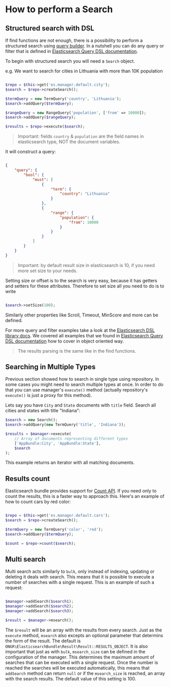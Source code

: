 # How to perform a Search

## Structured search with DSL

If find functions are not enough, there is a possibility to perform a structured search using [query builder](https://github.com/ongr-io/ElasticsearchDSL). In a nutshell you can do any query or filter that is defined in [Elasticsearch Query DSL documentation](https://www.elastic.co/guide/en/elasticsearch/reference/current/query-dsl.html).

To begin with structured search you will need a `Search` object.

e.g. We want to search for cities in Lithuania with more than 10K population

```php

$repo = $this->get('es.manager.default.city');
$search = $repo->createSearch();

$termQuery = new TermQuery('country', 'Lithuania');
$search->addQuery($termQuery);

$rangeQuery = new RangeQuery('population', ['from' => 10000]);
$search->addQuery($rangeQuery);

$results = $repo->execute($search);

```

> Important: fields `country` & `population` are the field names in elasticsearch type, NOT the document variables.

It will construct a query:

```json

{
    "query": {
        "bool": {
            "must": [
                {
                    "term": {
                        "country": "Lithuania"
                    }
                },
                {
                    "range": {
                        "population": {
                            "from": 10000
                        }
                    }
                }
            ]
        }
    }
}

```

> Important: by default result size in elasticsearch is 10, if you need more set size to your needs.

Setting size or offset is to the search is very easy, because it has getters and setters for these attributes. Therefore to set size all you need to do is to write

```php

$search->setSize(100);

```

Similarly other properties like Scroll, Timeout, MinScore and more can be defined.

For more query and filter examples take a look at the [Elasticsearch DSL library docs](https://github.com/ongr-io/ElasticsearchDSL/blob/master/docs/index.md). We covered all examples that we found in [Elasticsearch Query DSL documentation](https://www.elastic.co/guide/en/elasticsearch/reference/current/query-dsl.html) how to cover in object oriented way.

> The results parsing is the same like in the find functions.

## Searching in Multiple Types

Previous section showed how to search in single type using repository. In some
cases you might need to search multiple types at once. In order to do that you
can use manager's `execute()` method (actually repository's `execute()` is just
a proxy for this method).

Lets say you have `City` and `State` documents with `title` field. Search all
cities and states with title "Indiana":

```php
$search = new Search();
$search->addQuery(new TermQuery('title', 'Indiana'));

$results = $manager->execute(
    // Array of documents representing different types
    ['AppBundle:City', 'AppBundle:State'], 
    $search
);
```

This example returns an iterator with all matching documents.

## Results count

Elasticsearch bundle provides support for [Count API](https://www.elastic.co/guide/en/elasticsearch/reference/current/search-count.html). If you need only to count the results, this is a faster way to approach this. Here's an example of how to count cars by red color:

```php

$repo = $this->get('es.manager.default.cars');
$search = $repo->createSearch();

$termQuery = new TermQuery('color', 'red');
$search->addQuery($termQuery);

$count = $repo->count($search);

```

## Multi search

Multi search acts similarly to `bulk`, only instead of indexing, updating or deleting it deals with search. This means that it is possible to execute
a number of searches with a single request. This is an example of such a request:

```php

$manager->addSearch($search1);
$manager->addSearch($search2);
$manager->addSearch($search3);

$result = $manager->msearch();

```

The `$result` will be an array with the results from every search. Just as the `execute` method, `msearch` also excepts an optional parameter that
determins the form of the result. The default is `ONGR\ElasticsearchBundle\Result\Result::RESULTS_OBJECT`. It is also important that just as with
`bulk`, `msearch_size` can be defined in the configuration of the manager. This determines the maximum amount of searches that can be executed
with a single request. Once the number is reached the searches will be executed automatically, this means that `addSearch` method can return `null`
or if the `msearch_size` is reached, an array with the search results. The default value of this setting is 100.